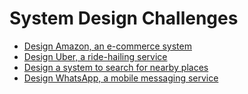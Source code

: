 # System Design Challenges

- [Design Amazon, an e-commerce system](/challenges/amazon)
- [Design Uber, a ride-hailing service](/challenges/uber)
- [Design a system to search for nearby places](/challenges/nearby-places)
- [Design WhatsApp, a mobile messaging service](/challenges/whatsapp)